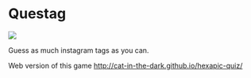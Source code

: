 # Questag
![](https://raw.githubusercontent.com/blan4/questag/master/res/web_hi_res_512.png)

Guess as much instagram tags as you can.

Web version of this game http://cat-in-the-dark.github.io/hexapic-quiz/
